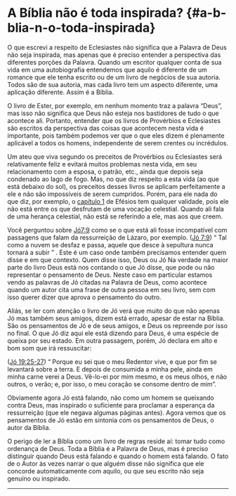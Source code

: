 # A Bíblia não é toda inspirada? {#a-b-blia-n-o-toda-inspirada}

O que escrevi a respeito de Eclesiastes não significa que a Palavra de Deus não seja inspirada, mas apenas que é preciso entender a perspectiva das diferentes porções da Palavra. Quando um escritor qualquer conta de sua vida em uma autobiografia entendemos que aquilo é diferente de um romance que ele tenha escrito ou de um livro de negócios de sua autoria. Todos são de sua autoria, mas cada livro tem um aspecto diferente, uma aplicação diferente. Assim é a Bíblia.

O livro de Ester, por exemplo, em nenhum momento traz a palavra “Deus”, mas isso não significa que Deus não esteja nos bastidores de tudo o que acontece ali. Portanto, entender que os livros de Provérbios e Eclesiastes são escritos da perspectiva das coisas que acontecem nesta vida é importante, pois também podemos ver que o que eles dizem é plenamente aplicável a todos os homens, independente de serem crentes ou incrédulos.

Um ateu que viva segundo os preceitos de Provérbios ou Eclesiastes será relativamente feliz e evitará muitos problemas nesta vida, em seu relacionamento com a esposa, o patrão, etc., ainda que depois seja condenado ao lago de fogo. Mas, no que diz respeito a esta vida (ao que está debaixo do sol), os preceitos desses livros se aplicam perfeitamente a ele e não são impossíveis de serem cumpridos. Porém, para ele nada do que diz, por exemplo, o [capítulo 1](http://bibliaonline.com.br/acf/ef/1) de Efésios tem qualquer validade, pois ele não está entre os que desfrutam de uma vocação celestial. Quando ali fala de uma herança celestial, não está se referindo a ele, mas aos que creem.

Você perguntou sobre [Jó7:9](http://bibliaonline.com.br/acf/jó/7/9) como se o que está ali fosse incompatível com passagens que falam da ressurreição de Lázaro, por exemplo. ([Jó 7:9](http://bibliaonline.com.br/acf/jó/7/9)) “ Tal como a nuvem se desfaz e passa, aquele que desce à sepultura nunca tornará a subir ” . Este é um caso onde também precisamos entender quem disse e em que contexto. Quem disse isso, Deus ou Jó Na verdade na maior parte do livro Deus está nos contando o que Jó disse, que pode ou não representar o pensamento de Deus. Neste caso em particular estamos vendo as palavras de Jó citadas na Palavra de Deus, como acontece quando um autor cita uma frase de outra pessoa em seu livro, sem com isso querer dizer que aprova o pensamento do outro.

Aliás, se ler com atenção o livro de Jó verá que muito do que não apenas Jó mas também seus amigos, dizem está errado, apesar de estar na Bíblia. São os pensamentos de Jó e de seus amigos, e Deus os repreende por isso no final. O que Jó diz aqui ele está dizendo para Deus, é uma espécie de queixa por seu estado. Em outra passagem, porém, Jó declara em alto e bom som que irá ressuscitar:

([Jó 19:25-27](http://bibliaonline.com.br/acf/jó/19/25-27)) “ Porque eu sei que o meu Redentor vive, e que por fim se levantará sobre a terra. E depois de consumida a minha pele, ainda em minha carne verei a Deus. Vê-lo-ei por mim mesmo, e os meus olhos, e não outros, o verão; e, por isso, o meu coração se consome dentro de mim”.

Obviamente agora Jó está falando, não como um homem se queixando contra Deus, mas inspirado o suficiente para proclamar a esperança da ressurreição (que ele negava algumas páginas antes). Agora vemos que os pensamentos de Jó estão em sintonia com os pensamentos de Deus, o autor da Bíblia.

O perigo de ler a Bíblia como um livro de regras reside aí: tomar tudo como ordenança de Deus. Toda a Bíblia é a Palavra de Deus, mas é preciso distinguir quando Deus está falando e quando o homem está falando. O fato de o Autor às vezes narrar o que alguém disse não significa que ele concorde automaticamente com aquilo, ou que seu escrito não seja genuíno ou inspirado.

*****